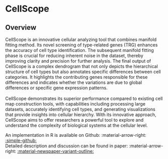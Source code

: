 # CellScope
## Overview
<div class="justify-text">
CellScope is an innovative cellular analyzing tool that combines manifold fitting method. Its novel screening of type-related genes (TRG) enhances the accuracy of cell type identification. The subsequent manifold fitting phase is crucial for reducing inherent noise in the dataset, thereby improving clarity and precision for further analysis. The final output of CellScope is a complex dendrogram that not only depicts the hierarchical structure of cell types but also annotates specific differences between cell categories. It highlights the contributing genes responsible for these differences and indicates whether the variations are due to global differences or specific gene expression patterns.
<br><br>
CellScope demonstrates its superior performance compared to existing cell map construction tools, with capabilities including processing large datasets, accurately identifying cell types, and generating visualizations that provide insights into cellular hierarchy. With its innovative approach, CellScope aims to offer researchers a powerful tool to explore and understand the complexity of biological systems at the cellular level.
</div>

An implementation in R is available on Github: :material-arrow-right: <a href="" class="btn-href">:simple-github:</a>  
Detailed description and discussion can be found in paper: :material-arrow-right: <a href="" class="btn-href">:material-newspaper-variant-outline:</a>  
<!-- To cite: :material-arrow-down:
```
@article{yao2023fixed,
  title={Random Fixed Boundary Flows},
  author={Yao, Zhigang and Xia, Yuqing and Fan, Zengyan},
  journal={arXiv preprint arXiv:1904.11332},
  year={2023}
}
``` -->